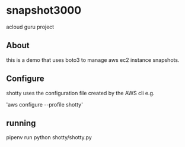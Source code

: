 # snapshot3000
acloud guru project


## About

this is a demo that uses boto3 to manage aws ec2 instance snapshots.

## Configure

shotty uses the configuration file created by the AWS cli e.g.

'aws configure --profile shotty'

## running

pipenv run python shotty/shotty.py
